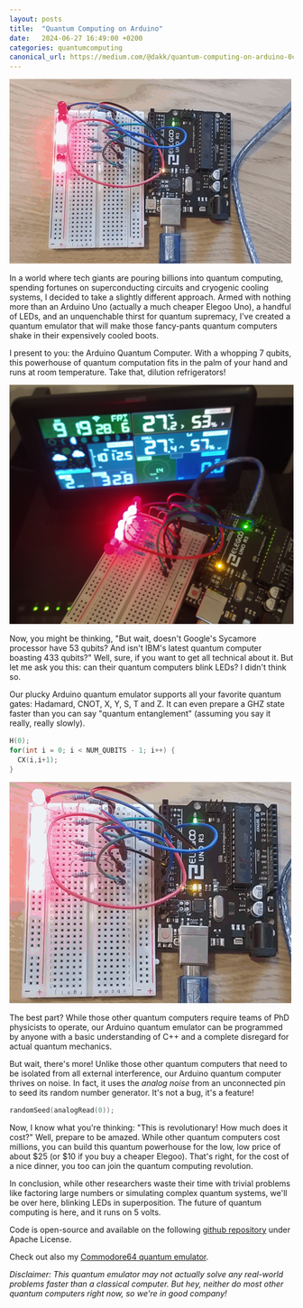 ```yaml
---
layout: posts
title:  "Quantum Computing on Arduino"
date:   2024-06-27 16:49:00 +0200
categories: quantumcomputing
canonical_url: https://medium.com/@dakk/quantum-computing-on-arduino-0c67eab4fdfc
---
```


![Arduino QC running random circuit](/assets/2024-06-28-arduino_quantum/blinking.gif)

In a world where tech giants are pouring billions into quantum computing, spending fortunes on superconducting circuits and cryogenic cooling systems, I decided to take a slightly different approach. Armed with nothing more than an Arduino Uno (actually a much cheaper Elegoo Uno), a handful of LEDs, and an unquenchable thirst for quantum supremacy, I've created a quantum emulator that will make those fancy-pants quantum computers shake in their expensively cooled boots.

I present to you: the Arduino Quantum Computer. With a whopping 7 qubits, this powerhouse of quantum computation fits in the palm of your hand and runs at room temperature. Take that, dilution refrigerators!

![Arduino QC running at room temperature](/assets/2024-06-28-arduino_quantum/room_temperature_arduino.jpg)

Now, you might be thinking, "But wait, doesn't Google's Sycamore processor have 53 qubits? And isn't IBM's latest quantum computer boasting 433 qubits?" Well, sure, if you want to get all technical about it. But let me ask you this: can their quantum computers blink LEDs? I didn't think so.

Our plucky Arduino quantum emulator supports all your favorite quantum gates: Hadamard, CNOT, X, Y, S, T and Z. It can even prepare a GHZ state faster than you can say "quantum entanglement" (assuming you say it really, really slowly).

```cpp
H(0);  
for(int i = 0; i < NUM_QUBITS - 1; i++) {
  CX(i,i+1);
}
```

![Arduino QC GHZ state](/assets/2024-06-28-arduino_quantum/ghz.gif)

The best part? While those other quantum computers require teams of PhD physicists to operate, our Arduino quantum emulator can be programmed by anyone with a basic understanding of C++ and a complete disregard for actual quantum mechanics.

But wait, there's more! Unlike those other quantum computers that need to be isolated from all external interference, our Arduino quantum computer thrives on noise. In fact, it uses the *analog noise* from an unconnected pin to seed its random number generator. It's not a bug, it's a feature!

```cpp
randomSeed(analogRead(0));
```

Now, I know what you're thinking: "This is revolutionary! How much does it cost?" Well, prepare to be amazed. While other quantum computers cost millions, you can build this quantum powerhouse for the low, low price of about $25 (or $10 if you buy a cheaper Elegoo). That's right, for the cost of a nice dinner, you too can join the quantum computing revolution.

In conclusion, while other researchers waste their time with trivial problems like factoring large numbers or simulating complex quantum systems, we'll be over here, blinking LEDs in superposition. The future of quantum computing is here, and it runs on 5 volts.

Code is open-source and available on the following [github repository](https://github.com/dakk/arduino-quantum-emulator) under Apache License.

Check out also my [Commodore64 quantum emulator](https://github.com/dakk/qc64).

*Disclaimer: This quantum emulator may not actually solve any real-world problems faster than a classical computer. But hey, neither do most other quantum computers right now, so we're in good company!*
